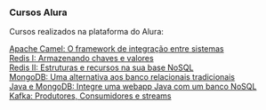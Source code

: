 ### Cursos Alura

Cursos realizados na plataforma do Alura:

[Apache Camel: O framework de integração entre sistemas](https://github.com/dpalmas/apache-camel.git) <br>
[Redis I: Armazenando chaves e valores](https://github.com/dpalmas/redis1.git)<br>
[Redis II: Estruturas e recursos na sua base NoSQL](https://cursos.alura.com.br/course/nosql-chave-valor-com-redis-2)<br>
[MongoDB: Uma alternativa aos banco relacionais tradicionais](https://github.com/dpalmas/mongodb.git)<br>
[Java e MongoDB: Integre uma webapp Java com um banco NoSQL](https://github.com/dpalmas/java-mongodb.git)<br>
[Kafka: Produtores, Consumidores e streams](https://github.com/dpalmas/kafka.git)
